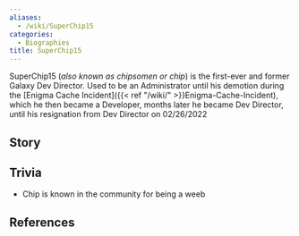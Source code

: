 ```yaml
---
aliases:
  - /wiki/SuperChip15
categories:
  - Biographies
title: SuperChip15
---
```


SuperChip15 (_also known as chipsomen or chip_) is the first-ever and former Galaxy Dev Director. Used to be an Administrator until his demotion during the [Enigma Cache Incident]({{< ref "/wiki/" >}}Enigma-Cache-Incident), which he then became a Developer, months later he became Dev Director, until his resignation from Dev Director on 02/26/2022

## Story

## Trivia

- Chip is known in the community for being a weeb

## References

<references />
